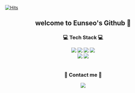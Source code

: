 [![Hits](https://hits.seeyoufarm.com/api/count/incr/badge.svg?url=https%3A%2F%2Fgithub.com%2Fhaes&count_bg=%23A488EB&title_bg=%235A8AE5&icon=atom.svg&icon_color=%23FFFFFF&title=WELCOME&edge_flat=false)](https://hits.seeyoufarm.com)                  

<div align="center">
<h2 align="center">welcome to Eunseo's Github 🚀</h2>
</div>


<!--내용-->
<h3 align="center">💻 Tech Stack 💻</h3>
<div align="center">
 <img src="https://img.shields.io/badge/Python-3776AB?style=flat-square&logo=Python&logoColor=white"/></a>
 <img src="https://img.shields.io/badge/Kotlin-7F52FF?style=flat-square&logo=Kotlin&logoColor=white"/></a>
   <img src="https://img.shields.io/badge/C++-00599C?style=flat-square&logo=c%2B%2B&logoColor=white"/>
</a>
 <img src="https://img.shields.io/badge/MySQL-4479A1?style=flat-square&logo=mysql&logoColor=white"/>
<br>
 <img src="https://img.shields.io/badge/Android Studio-3DDC84?style=flat-square&logo=Android Studio&logoColor=white"/></a>
 <img src="https://img.shields.io/badge/Jupyter-F37626?style=flat-square&logo=jupyter&logoColor=white"/></a>
 
 
</div>

<br>
 
<h3 align="center">💚 Contact me 💚</h3>
<div align="center">
 <a href="mailto:rmatj420@gmail.com">
  <img src="https://img.shields.io/badge/rmatj420@gmail.com-EA4335?style=flat-square&logo=Gmail&logoColor=white"/></a>

</div>

